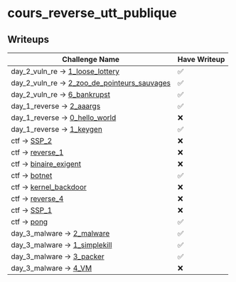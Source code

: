 
# cours_reverse_utt_publique

## Writeups

| Challenge Name  | Have Writeup |
| ------------- | ------------- |
| day_2_vuln_re -> [1_loose_lottery](exercices/day_2_vuln_re/1_loose_lottery)  |  ✅  |
| day_2_vuln_re -> [2_zoo_de_pointeurs_sauvages](exercices/day_2_vuln_re/2_zoo_de_pointeurs_sauvages)  |  ✅  |
| day_2_vuln_re -> [6_bankrupst](exercices/day_2_vuln_re/6_bankrupst)  |  ✅  |
| day_1_reverse -> [2_aaargs](exercices/day_1_reverse/2_aaargs)  |  ✅  |
| day_1_reverse -> [0_hello_world](exercices/day_1_reverse/0_hello_world)  |  ❌  |
| day_1_reverse -> [1_keygen](exercices/day_1_reverse/1_keygen)  |  ✅  |
| ctf -> [SSP_2](exercices/ctf/SSP_2)  |  ❌  |
| ctf -> [reverse_1](exercices/ctf/reverse_1)  |  ❌  |
| ctf -> [binaire_exigent](exercices/ctf/binaire_exigent)  |  ❌  |
| ctf -> [botnet](exercices/ctf/botnet)  |  ✅  |
| ctf -> [kernel_backdoor](exercices/ctf/kernel_backdoor)  |  ❌  |
| ctf -> [reverse_4](exercices/ctf/reverse_4)  |  ❌  |
| ctf -> [SSP_1](exercices/ctf/SSP_1)  |  ❌  |
| ctf -> [pong](exercices/ctf/pong)  |  ✅  |
| day_3_malware -> [2_malware](exercices/day_3_malware/2_malware)  |  ✅  |
| day_3_malware -> [1_simplekill](exercices/day_3_malware/1_simplekill)  |  ✅  |
| day_3_malware -> [3_packer](exercices/day_3_malware/3_packer)  |  ✅  |
| day_3_malware -> [4_VM](exercices/day_3_malware/4_VM)  |  ❌  |
